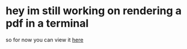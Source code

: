 # hey im still working on rendering a pdf in a terminal
so for now you can view it [here](https://link-url-here.org)
